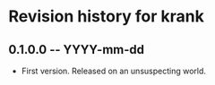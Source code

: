 # Revision history for krank

## 0.1.0.0 -- YYYY-mm-dd

* First version. Released on an unsuspecting world.
